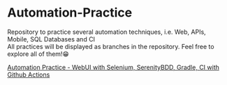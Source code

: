 # Automation-Practice
Repository to practice several automation techniques, i.e. Web, APIs, Mobile, SQL Databases and CI  
All practices will be displayed as branches in the repository. Feel free to explore all of them!😁

[Automation Practice - WebUI with Selenium, SerenityBDD, Gradle, CI with Github Actions](https://github.com/JoseVicente-dev/Automation-Practice/tree/automation/webUI_Screenplay_serenityBDD_gradle)
